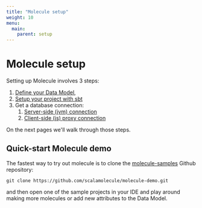 ```yaml
---
title: "Molecule setup"
weight: 10
menu:
  main:
    parent: setup
---
```


# Molecule setup

Setting up Molecule involves 3 steps:

1. [Define your Data Model](/setup/data-model),
2. [Setup your project with sbt](/setup/sbt-setup)
3. Get a database connection:
   1. [Server-side (jvm) connection](/setup/jvm-connection)
   2. [Client-side (js) proxy connection](/setup/js-connection)

On the next pages we'll walk through those steps. 


## Quick-start Molecule demo

The fastest way to try out molecule is to clone the [molecule-samples](https://github.com/scalamolecule/molecule-samples) Github repository:

```
git clone https://github.com/scalamolecule/molecule-demo.git
```

and then open one of the sample projects in your IDE and play around making more molecules or add new attributes to the Data Model.  

